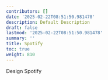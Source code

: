 ```yaml
---
contributors: []
date: '2025-02-22T08:51:50.981478'
description: Default Description
draft: false
lastmod: '2025-02-22T08:51:50.981478'
summary: ''
title: Spotify
toc: true
weight: 810
---
```

Design Spotify


